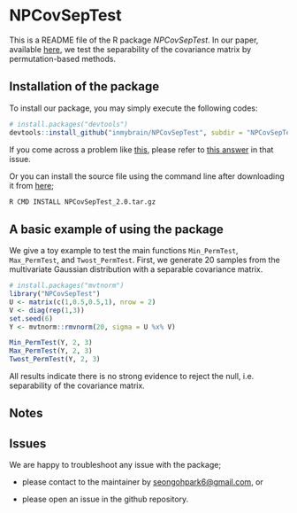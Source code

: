 
<!-- README.md is generated from README.Rmd. Please edit that file -->
<!-- To add a badge  -->
<!-- [![Travis-CI Build Status](https://travis-ci.org/geanders/countyweather.svg?branch=master)](https://travis-ci.org/geanders/countyweather) -->
<!-- [![CRAN_Status_Badge](http://www.r-pkg.org/badges/version/countyweather)](https://cran.r-project.org/package=countyweather) -->
NPCovSepTest
============

This is a README file of the R package *NPCovSepTest*. In our paper, available [here](https://link.springer.com/article/10.1007%2Fs00180-018-0839-2), we test the separability of the covariance matrix by permutation-based methods.

Installation of the package
---------------------------

To install our package, you may simply execute the following codes:

``` r
# install.packages("devtools")
devtools::install_github("inmybrain/NPCovSepTest", subdir = "NPCovSepTest") # don't forget to specify subdir!
```

If you come across a problem like [this](https://github.com/r-lib/remotes/issues/130), please refer to [this answer](https://github.com/r-lib/remotes/issues/130#issuecomment-423830669) in that issue.

Or you can install the source file using the command line after downloading it from [here](https://drive.google.com/uc?export=download&id=17fDPoDeHPkezpFSpVUJllJr87KmFlNB8);

``` bash
R CMD INSTALL NPCovSepTest_2.0.tar.gz
```

A basic example of using the package
------------------------------------

We give a toy example to test the main functions `Min_PermTest`, `Max_PermTest`, and `Twost_PermTest`. First, we generate 20 samples from the multivariate Gaussian distribution with a separable covariance matrix.

``` r
# install.packages("mvtnorm")
library("NPCovSepTest")
U <- matrix(c(1,0.5,0.5,1), nrow = 2)
V <- diag(rep(1,3))
set.seed(6)
Y <- mvtnorm::rmvnorm(20, sigma = U %x% V)

Min_PermTest(Y, 2, 3)
Max_PermTest(Y, 2, 3)
Twost_PermTest(Y, 2, 3)
```

All results indicate there is no strong evidence to reject the null, i.e. separability of the covariance matrix.

Notes
-----

Issues
------

We are happy to troubleshoot any issue with the package;

-   please contact to the maintainer by <seongohpark6@gmail.com>, or

-   please open an issue in the github repository.

<!-- ## Error and warning messages you may get -->
<!-- ## References  -->
